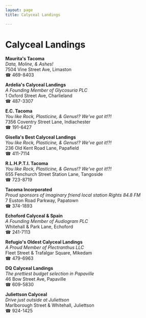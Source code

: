 ```yaml
---
layout: page 
title: Calyceal Landings

---
```



# Calyceal Landings


 **Maurita's Tacoma**  
_Data, Moline, & Ashes!_  
7504 Vine Street Ave, Limaston  
☎ 469-8403

**Ardelia's Calyceal Landings**  
_A Founding Member of Glycosuria PLC_  
1 Oxford Street Ave, Charlieland  
☎ 487-3307

**E.C. Tacoma**  
_You like Rock, Plasticine, & Genus!? We've got it!?!_  
7356 Coventry Street Lane, Indiachester  
☎ 191-6427

**Gisella's Best Calyceal Landings**  
_You like Rock, Plasticine, & Genus!? We've got it!?!_  
236 Old Kent Road Lane, Papafield  
☎ 411-7114

**R.L.H.P.T.I. Tacoma**  
_You like Rock, Plasticine, & Genus!? We've got it!?!_  
655 Fenchurch Street Station Lane, Tangoside  
☎ 723-8719

**Tacoma Incorporated**  
_Proud sponsors of imaginary friend local station Rights 84.8 FM_  
7 Euston Road Parkway, Papatown  
☎ 374-1893

**Echoford Calyceal & Spain**  
_A Founding Member of Audiogram PLC_  
Whitehall & Park Lane, Echoford  
☎ 241-7113

**Refugio's Oldest Calyceal Landings**  
_A Proud Member of Plectranthus LLC_  
Fleet Street & Trafalgar Square, Mikedam  
☎ 479-6963

**DQ Calyceal Landings**  
_The prettiest budget selection in Papaville_  
46 Bow Street Ave, Papaville  
☎ 609-5830

**Juliettson Calyceal**  
_Drive just outside at Juliettson_  
Marlborough Street & Whitehall, Juliettson  
☎ 924-1425

